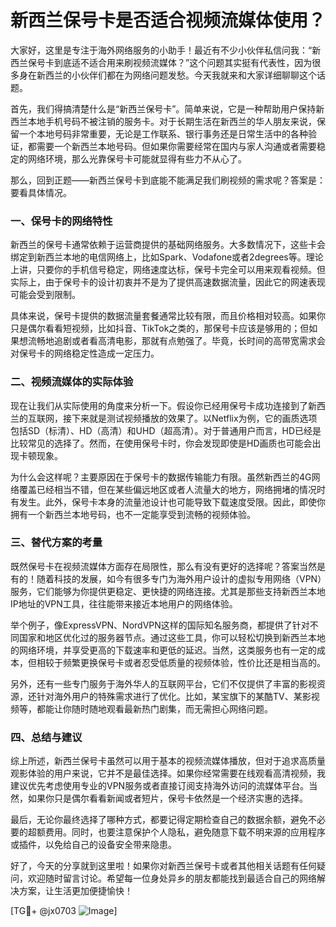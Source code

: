 # 新西兰保号卡是否适合视频流媒体使用？

大家好，这里是专注于海外网络服务的小助手！最近有不少小伙伴私信问我：“新西兰保号卡到底适不适合用来刷视频流媒体？”这个问题其实挺有代表性，因为很多身在新西兰的小伙伴们都在为网络问题发愁。今天我就来和大家详细聊聊这个话题。

首先，我们得搞清楚什么是“新西兰保号卡”。简单来说，它是一种帮助用户保持新西兰本地手机号码不被注销的服务卡。对于长期生活在新西兰的华人朋友来说，保留一个本地号码非常重要，无论是工作联系、银行事务还是日常生活中的各种验证，都需要一个新西兰本地号码。但如果你需要经常在国内与家人沟通或者需要稳定的网络环境，那么光靠保号卡可能就显得有些力不从心了。

那么，回到正题——新西兰保号卡到底能不能满足我们刷视频的需求呢？答案是：要看具体情况。

### 一、保号卡的网络特性

新西兰的保号卡通常依赖于运营商提供的基础网络服务。大多数情况下，这些卡会绑定到新西兰本地的电信网络上，比如Spark、Vodafone或者2degrees等。理论上讲，只要你的手机信号稳定，网络速度达标，保号卡完全可以用来观看视频。但实际上，由于保号卡的设计初衷并不是为了提供高速数据流量，因此它的网速表现可能会受到限制。

具体来说，保号卡提供的数据流量套餐通常比较有限，而且价格相对较高。如果你只是偶尔看看短视频，比如抖音、TikTok之类的，那保号卡应该是够用的；但如果想流畅地追剧或者看高清电影，那就有点勉强了。毕竟，长时间的高带宽需求会对保号卡的网络稳定性造成一定压力。

### 二、视频流媒体的实际体验

现在让我们从实际使用的角度来分析一下。假设你已经用保号卡成功连接到了新西兰的互联网，接下来就是测试视频播放的效果了。以Netflix为例，它的画质选项包括SD（标清）、HD（高清）和UHD（超高清）。对于普通用户而言，HD已经是比较常见的选择了。然而，在使用保号卡时，你会发现即使是HD画质也可能会出现卡顿现象。

为什么会这样呢？主要原因在于保号卡的数据传输能力有限。虽然新西兰的4G网络覆盖已经相当不错，但在某些偏远地区或者人流量大的地方，网络拥堵的情况时有发生。此外，保号卡本身的流量池设计也可能导致下载速度受限。因此，即使你拥有一个新西兰本地号码，也不一定能享受到流畅的视频体验。

### 三、替代方案的考量

既然保号卡在视频流媒体方面存在局限性，那么有没有更好的选择呢？答案当然是有的！随着科技的发展，如今有很多专门为海外用户设计的虚拟专用网络（VPN）服务，它们能够为你提供更稳定、更快捷的网络连接。尤其是那些支持新西兰本地IP地址的VPN工具，往往能带来接近本地用户的网络体验。

举个例子，像ExpressVPN、NordVPN这样的国际知名服务商，都提供了针对不同国家和地区优化过的服务器节点。通过这些工具，你可以轻松切换到新西兰本地的网络环境，并享受更高的下载速率和更低的延迟。当然，这类服务也有一定的成本，但相较于频繁更换保号卡或者忍受低质量的视频体验，性价比还是相当高的。

另外，还有一些专门服务于海外华人的互联网平台，它们不仅提供了丰富的影视资源，还针对海外用户的特殊需求进行了优化。比如，某宝旗下的某酷TV、某影视频等，都能让你随时随地观看最新热门剧集，而无需担心网络问题。

### 四、总结与建议

综上所述，新西兰保号卡虽然可以用于基本的视频流媒体播放，但对于追求高质量观影体验的用户来说，它并不是最佳选择。如果你经常需要在线观看高清视频，我建议优先考虑使用专业的VPN服务或者直接订阅支持海外访问的流媒体平台。当然，如果你只是偶尔看看新闻或者短片，保号卡依然是一个经济实惠的选择。

最后，无论你最终选择了哪种方式，都要记得定期检查自己的数据余额，避免不必要的超额费用。同时，也要注意保护个人隐私，避免随意下载不明来源的应用程序或插件，以免给自己的设备安全带来隐患。

好了，今天的分享就到这里啦！如果你对新西兰保号卡或者其他相关话题有任何疑问，欢迎随时留言讨论。希望每一位身处异乡的朋友都能找到最适合自己的网络解决方案，让生活更加便捷愉快！

[TG💪+ @jx0703 ![Image](https://github.com/user-attachments/assets/dbca1d08-cadb-493c-b0ec-ad6f7a83f270)]